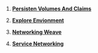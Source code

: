 1. **[Persisten Volumes And Claims](./Expolore-Environment-Environment.md)**

2. **[Explore Envionment](./Explore-CNI.md)**
3. **[Networking Weave](./Networking-Weave.md)**
4. **[Service Networking](./Service-Networking.md)**